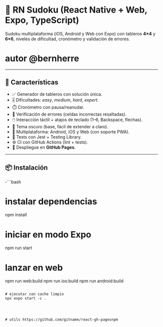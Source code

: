 # 🧩 RN Sudoku (React Native + Web, Expo, TypeScript)

Sudoku multiplataforma (iOS, Android y Web con Expo) con tableros **4×4** y **6×6**, niveles de dificultad, cronómetro y validación de errores.

# autor @bernherre
---

## 🚀 Características

- ✅ Generador de tableros con solución única.
- 🎚️ Dificultades: *easy*, *medium*, *hard*, *expert*.
- ⏱️ Cronómetro con pausa/reanudar.
- 🧮 Verificación de errores (celdas incorrectas resaltadas).
- 🖱️ Interacción táctil + atajos de teclado (1–6, Backspace, flechas).
- 🌙 Tema oscuro (base, fácil de extender a claro).
- 📱 Multiplataforma: Android, iOS y Web (con soporte PWA).
- 🧪 Tests con Jest + Testing Library.
- ⚙️ CI con GitHub Actions (lint + tests).
- 📄 Despliegue en **GitHub Pages**.

---

## 📦 Instalación

-```bash
# instalar dependencias
npm install

# iniciar en modo Expo
npm run start

# lanzar en web
npm run web:build 
npm run ios:build
npm run android:build
```

# ejecutar con cache limpio
npx expo start -c .




# utils https://github.com/gitname/react-gh-pagesnpm 
